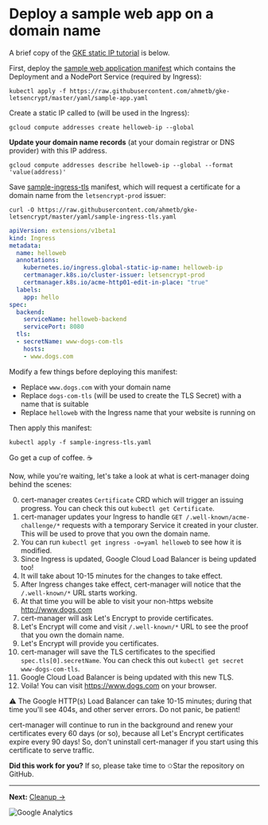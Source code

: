 <!--
Copyright 2018 Google Inc.

Licensed under the Apache License, Version 2.0 (the "License");
you may not use this file except in compliance with the License.
You may obtain a copy of the License at

    https://www.apache.org/licenses/LICENSE-2.0

Unless required by applicable law or agreed to in writing, software
distributed under the License is distributed on an "AS IS" BASIS,
WITHOUT WARRANTIES OR CONDITIONS OF ANY KIND, either express or implied.
See the License for the specific language governing permissions and
limitations under the License.
-->

# Deploy a sample web app on a domain name

A brief copy of the [GKE static IP tutorial][tut] is below.

First, deploy the [sample web application manifest](yaml/sample-app.yaml) which
contains the Deployment and a NodePort Service (required by Ingress):

    kubectl apply -f https://raw.githubusercontent.com/ahmetb/gke-letsencrypt/master/yaml/sample-app.yaml

Create a static IP called to (will be used in the Ingress):

    gcloud compute addresses create helloweb-ip --global

**Update your domain name records** (at your domain registrar or DNS
provider) with this IP address.

    gcloud compute addresses describe helloweb-ip --global --format 'value(address)'

Save [sample-ingress-tls](yaml/sample-ingress-tls) manifest, which will request
a certificate for a domain name from the `letsencrypt-prod` issuer:

    curl -O https://raw.githubusercontent.com/ahmetb/gke-letsencrypt/master/yaml/sample-ingress-tls.yaml

```yaml
apiVersion: extensions/v1beta1
kind: Ingress
metadata:
  name: helloweb
  annotations:
    kubernetes.io/ingress.global-static-ip-name: helloweb-ip
    certmanager.k8s.io/cluster-issuer: letsencrypt-prod
    certmanager.k8s.io/acme-http01-edit-in-place: "true"
  labels:
    app: hello
spec:
  backend:
    serviceName: helloweb-backend
    servicePort: 8080
  tls:
  - secretName: www-dogs-com-tls
    hosts:
    - www.dogs.com
```


Modify a few things before deploying this manifest:

- Replace `www.dogs.com` with your domain name
- Replace `dogs-com-tls` (will be used to create the TLS Secret) with a name
  that is suitable
- Replace `helloweb` with the Ingress name that your website is running on

Then apply this manifest:

    kubectl apply -f sample-ingress-tls.yaml

Go get a cup of coffee. :coffee:

Now, while you're waiting, let's take a look at what is cert-manager doing
behind the scenes:

0. cert-manager creates `Certificate` CRD which will trigger an issuing progress. You can check this out `kubectl get Certificate`.
0. cert-manager updates your Ingress to handle `GET /.well-known/acme-challenge/*` requests with a temporary Service it created in your cluster. This will be used to prove that you own the domain name.
0. You can run `kubectl get ingress -o=yaml helloweb` to see how it is modified.
0. Since Ingress is updated, Google Cloud Load Balancer is being updated too!
0. It will take about 10-15 minutes for the changes to take effect.
0. After Ingress changes take effect, cert-manager will notice that the `/.well-known/*` URL starts working.
0. At that time you will be able to visit your non-https website http://www.dogs.com
0. cert-manager will ask Let's Encrypt to provide certificates.
0. Let's Encrypt will come and visit `/.well-known/*` URL to see the proof that you own the domain name.
0. Let's Encrypt will provide you certificates.
0. cert-manager will save the TLS certificates to the specified `spec.tls[0].secretName`. You can check this out `kubectl get secret www-dogs-com-tls`.
0. Google Cloud Load Balancer is being updated with this new TLS.
0. Voila! You can visit https://www.dogs.com on your browser.


:warning: The Google HTTP(s) Load Balancer can take 10-15 minutes; during that time you'll see 404s, and other
server errors. Do not panic, be patient!

cert-manager will continue to run in the background and renew your certificates
every 60 days (or so), because all Let's Encrypt certificates expire every 90
days! So, don't uninstall cert-manager if you start using this certificate to
serve traffic.


**Did this work for you?** If so, please take time to ✩Star the repository on
GitHub.


[tut]: https://cloud.google.com/kubernetes-engine/docs/tutorials/configuring-domain-name-static-ip#step_2b_using_an_ingress
[manifest]: yaml/sample-app.yaml

-----

**Next:** [Cleanup &rarr;](99-cleanup.md)


![Google Analytics](https://ga-beacon.appspot.com/UA-2609286-16/40-deploy-an-app?pixel)
